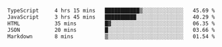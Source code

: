 <!--START_SECTION:waka-->

```txt
TypeScript     4 hrs 15 mins   ███████████▒░░░░░░░░░░░░░   45.69 %
JavaScript     3 hrs 45 mins   ██████████░░░░░░░░░░░░░░░   40.29 %
HTML           35 mins         █▓░░░░░░░░░░░░░░░░░░░░░░░   06.35 %
JSON           20 mins         █░░░░░░░░░░░░░░░░░░░░░░░░   03.66 %
Markdown       8 mins          ▒░░░░░░░░░░░░░░░░░░░░░░░░   01.54 %
```

<!--END_SECTION:waka-->
